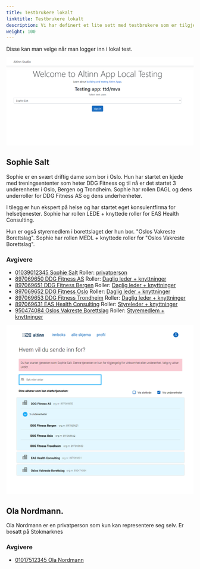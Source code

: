 ```yaml
---
title: Testbrukere lokalt
linktitle: Testbrukere lokalt
description: Vi har definert et lite sett med testbrukere som er tilgjengelig for test 
weight: 100
---
```


Disse kan man velge når man logger inn i lokal test.

![testbrukere](userselection.png "Valg av testbrukere")

## Sophie Salt
Sophie er en svært driftig dame som bor i Oslo. Hun har startet en kjede med treningsententer som heter DDG Fitness og til nå er det startet 3 underenheter i Oslo, Bergen og Trondheim.
Sophie har rollen DAGL og dens underroller for DDG Fitness AS og dens underhenheter.

I tilegg er hun ekspert på helse og har startet eget konsulentfirma for helsetjenester. Sophie har rollen LEDE + knyttede roller for EAS Health Consulting.

Hun er også styremedlem i borettslaget der hun bor. "Oslos Vakreste Borettslag".  Sophie har rollen MEDL + knyttede roller for "Oslos Vakreste Borettslag".

### Avgivere

- [01039012345 Sophie Salt](https://github.com/Altinn/altinn-studio/blob/master/src/development/TestData/Register/Person/01039012345.json) Roller: [privatperson](https://github.com/Altinn/altinn-studio/blob/master/src/development/TestData/authorization/roles/User_1337/party_1337/roles.json)
- [897069650 DDG Fitness AS](https://github.com/Altinn/altinn-studio/blob/master/src/development/TestData/Register/Org/897069650.json) Roller: [Daglig leder + knyttninger](https://github.com/Altinn/altinn-studio/blob/master/src/development/TestData/authorization/roles/User_1337/party_500000/roles.json)
- [897069651 DDG Fitness Bergen](https://github.com/Altinn/altinn-studio/blob/master/src/development/TestData/Register/Org/897069651.json) Roller: [Daglig leder + knyttninger](https://github.com/Altinn/altinn-studio/blob/master/src/development/TestData/authorization/roles/User_1337/party_500001/roles.json)
- [897069652 DDG Fitness Oslo](https://github.com/Altinn/altinn-studio/blob/master/src/development/TestData/Register/Org/897069652.json) Roller: [Daglig leder + knyttninger](https://github.com/Altinn/altinn-studio/blob/master/src/development/TestData/authorization/roles/User_1337/party_500002/roles.json)
- [897069653 DDG Fitness Trondheim](https://github.com/Altinn/altinn-studio/blob/master/src/development/TestData/Register/Org/897069653.json) Roller: [Daglig leder + knyttninger](https://github.com/Altinn/altinn-studio/blob/master/src/development/TestData/authorization/roles/User_1337/party_500003/roles.json)
- [897069631 EAS Health Consulting](https://github.com/Altinn/altinn-studio/blob/master/src/development/TestData/Register/Org/897069631.json) Roller: [Styreleder + knyttninger](https://github.com/Altinn/altinn-studio/blob/master/src/development/TestData/authorization/roles/User_1337/party_500600/roles.json)
- [950474084 Oslos Vakreste Borettslag](https://github.com/Altinn/altinn-studio/blob/master/src/development/TestData/Register/Org/950474084.json)  Roller:  [Styremedlem + knyttninger](https://github.com/Altinn/altinn-studio/blob/master/src/development/TestData/authorization/roles/User_1337/party_500700/roles.json)

![testbrukere](selectparty.png "Avgiver valg Sophie Salt")

## Ola Nordmann. 
Ola Nordmann er en privatperson som kun kan representere seg selv. 
Er bosatt på Stokmarknes


### Avgivere
- [01017512345 Ola Nordmann](https://github.com/Altinn/altinn-studio/blob/master/src/development/TestData/Register/Person/01017512345.json)


